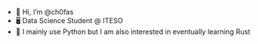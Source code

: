 - 👋 Hi, I’m @ch0fas
- 🖥️ Data Science Student @ ITESO
- 🌴 I mainly use Python but I am also interested in eventually learning Rust 
<!---
ch0fas/ch0fas is a ✨ special ✨ repository because its `README.md` (this file) appears on your GitHub profile.
You can click the Preview link to take a look at your changes.
--->
